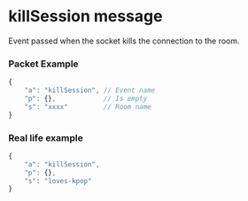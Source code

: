 # killSession message

Event passed when the socket kills the connection to the room.


### Packet Example

```js
{
    "a": "killSession", // Event name
    "p": {},            // Is empty
    "s": "xxxx"         // Room name
}
```
### Real life example
```js
{
    "a": "killSession",
    "p": {},
    "s": "loves-kpop"
}
```